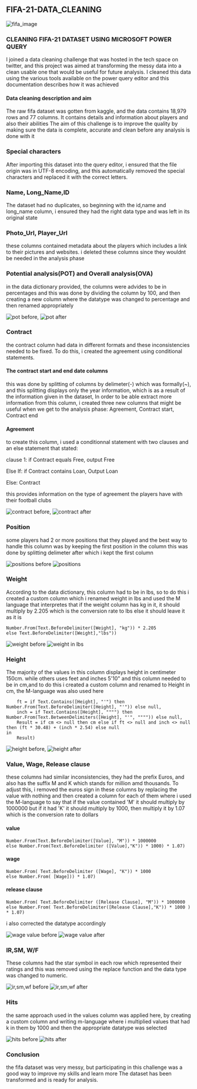 ## FIFA-21-DATA_CLEANING

![fifa_image](https://user-images.githubusercontent.com/119857809/227741417-2090d9d1-30e1-4080-898d-e161f95cf2dd.png)


### CLEANING  FIFA-21 DATASET USING MICROSOFT POWER QUERY

 I joined a data cleaning challenge that was hosted in the tech space on twitter, and this project was aimed at transforming the messy data into a clean usable one that would be useful for future analysis. I cleaned this data using the various tools available on the power query editor and this documentation describes how it was achieved

#### Data cleaning description and aim
The raw fifa dataset was gotten from kaggle, and the data contains 18,979 rows and 77 columns. It contains details and information about players and also their abilities
The aim of this challenge is to improve the quality by making sure the data is complete, accurate and clean before any analysis is done with it

### Special characters
After importing this dataset into the query editor, i ensured that the file origin was in UTF-8 encoding, and this automatically removed the special characters and replaced it with the correct letters.

### Name, Long_Name,ID
The dataset had no duplicates, so beginning with the id,name and long_name column, i ensured they had the right data type and was left in its original state

### Photo_Url, Player_Url
these columns contained metadata about the players which includes a link to their pictures and websites. i deleted these columns since they wouldnt be needed in the analysis phase

### Potential analysis(POT) and Overall analysis(OVA)
in the data dictionary provided, the columns were advides to be in percentages and this was done by dividing the column by 100, and then creating a new column where   the datatype was changed to percentage and then renamed appropriately

![pot before](https://user-images.githubusercontent.com/119857809/227742839-d5d27cdb-875d-48e1-899c-50534d393383.jpg), 
![pot after](https://user-images.githubusercontent.com/119857809/227742848-57ffab90-7710-4551-9683-8338b0c3cd7b.jpg)


### Contract 
the contract column had data in different formats and these inconsistencies needed to be fixed. To do this, i created the agreement  using conditional statements.

#### The contract start and end date columns
this was done by splitting of columns by delimeter(-) which was formally(~), and this splitting displays only the year information, which is as a result of the information given in the dataset, In order to be able extract more information from this column, i created three new columns that might be useful when we get to the analysis phase: Agreement, Contract start, Contract end

#### Agreement
to create this column, i used a conditionnal statement with two clauses and an else statement that stated:

clause 1: if Contract equals Free, output Free

Else If: if Contract contains Loan, Output Loan

Else: Contract

this provides information on the type of agreement the players have with their football clubs 

![contract before](https://user-images.githubusercontent.com/119857809/227742950-9af0422d-9546-4530-839c-0023a5a109d2.jpg),
![contract after](https://user-images.githubusercontent.com/119857809/227742959-9c55a944-73ce-4450-bef4-38eee024ad0b.jpg)

###  Position
some players had 2 or more positions that they played and the best way to handle this column was by keeping the first position in the column
this was done by splitting delimeter after which i kept the first column

![positions before](https://user-images.githubusercontent.com/119857809/227743151-3c50f9b1-15e6-409a-9b4a-06435089c62f.jpg)
![positions](https://user-images.githubusercontent.com/119857809/227743157-2547641c-c0c0-495f-b0d4-1fa4e9a80785.jpg)

### Weight
According to the data dictionary, this column had to be in lbs, so to do this i created a custom column which i renamed weight in lbs and used the M language that interpretes that if the weight column has kg in it, it should multiply by 2.205 which is the conversion rate to lbs else it should leave it as it is 

``` if Text.Contains([Weight],"kg") then 
Number.From(Text.BeforeDelimiter([Weight], "kg")) * 2.205
else Text.BeforeDelimiter([Weight],"lbs"))
```
![weight before](https://user-images.githubusercontent.com/119857809/227744759-db63bd32-2554-476c-83f9-9add4b5f73f1.jpg)
![weight in lbs](https://user-images.githubusercontent.com/119857809/227744763-2e291a50-6e84-4d6b-a68c-a5ac71c05c07.jpg)


###  Height
The majority of the values in this column displays height in centimeter 150cm. while others uses feet and inches  5'10" and this column needed to be in cm,and to do this i created a custom column and renamed  to Height in cm, the M-language was also used here

```` cm = if Text.Contains([Height], "cm") then Number.From(Text.BeforeDelimiter([Height], "cm")) else null,
    ft = if Text.Contains([Height], "'") then Number.From(Text.BeforeDelimiter([Height], "'")) else null,
    inch = if Text.Contains([Height], """") then Number.From(Text.BetweenDelimiters([Height], "'", """")) else null,
    Result = if cm <> null then cm else if ft <> null and inch <> null then (ft * 30.48) + (inch * 2.54) else null
in
    Result)
````
![height before](https://user-images.githubusercontent.com/119857809/227744808-922b8d78-0adf-4f81-ba7b-540ed1d3a328.jpg), ![height after](https://user-images.githubusercontent.com/119857809/227744811-3bdc4827-eedc-43f0-aaac-78b06c303c12.jpg)


### Value, Wage, Release clause
these columns had similar inconsistencies, they had the prefix Euros, and also has the suffix M and K which stands for million amd thousands. To adjust this, i removed the euros sign in these columns by replacing the value with nothing and then created a column for each of them where i used the M-language to say that if the value contained 'M' it should multiply by 1000000 but if it had 'K' it should multiply by 1000, then multiply it by 1.07 which is the conversion rate to dollars

#### value
   ``` (if Text.Contains([Value], "M") then
Number.From(Text.BeforeDelimiter([Value], "M")) * 1000000
else Number.From(Text.BeforeDelimiter ([Value],"K")) * 1000) * 1.07)
```
#### wage
``` ( if Text.Contains([Wage],"K") then 
Number.From( Text.BeforeDelimiter ([Wage], "K")) * 1000
else Number.From( [Wage])) * 1.07)
```
#### release clause
``` ( if Text.Contains ([Release Clause], "M") then 
Number.From( Text.BeforeDelimiter ([Release Clause], "M")) * 1000000 
else Number.From( Text.BeforeDelimiter([Release Clause],"K")) * 1000 ) * 1.07)
```
i also corrected the datatype accordingly

![wage value before](https://user-images.githubusercontent.com/119857809/227745037-742d944a-3ffa-4d47-b817-f38720043031.jpg)
![wage value after](https://user-images.githubusercontent.com/119857809/227745043-4789594e-7e16-4c96-94f1-8a8738cc2fa8.jpg)

### IR,SM, W/F
These columns had the star symbol in each row which represented their ratings and this was removed using the replace function and the data type was changed to numeric.

![ir,sm,wf before](https://user-images.githubusercontent.com/119857809/227745205-6885adc8-19c2-4ca9-bb55-d8856c96049c.jpg)
![ir,sm,wf after](https://user-images.githubusercontent.com/119857809/227745674-292cfe34-7676-48a6-9a20-e9201ac32f53.jpg)



### Hits
the same approach used in the values column was applied here, by creating a custom column and writing m-language 
where i multiplied values that had k in them by 1000 and then the appropriate datatype was selected 

![hits before](https://user-images.githubusercontent.com/119857809/227745251-f42bdb94-c776-4c5e-88a2-ae8ca0d37eda.jpg)
![hits after](https://user-images.githubusercontent.com/119857809/227745253-d6cd6198-20fe-4f4a-9af3-4b29b5796ec5.jpg)

### Conclusion
the fifa dataset was very messy, but participating in this challenge was a good way to improve my skills and learn more
The dataset has been transformed and is ready for analysis.











